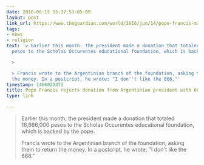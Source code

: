 ```yaml
---
date: 2016-06-15 15:27:53-05:00
layout: post
link_url: https://www.theguardian.com/world/2016/jun/14/pope-francis-mauricio-macri-argentina-charity-donation-666
tags:
- news
- religion
text: '> Earlier this month, the president made a donation that totaled 16,666,000
  pesos to the Scholas Occurentes educational foundation, which is backed by the pope.

  >

  > Francis wrote to the Argentinian branch of the foundation, asking them to return
  the money. In a postcript, he wrote: "I don''t like the 666."'
timestamp: 1466022473
title: Pope Francis rejects donation from Argentinian president with 666 in sum
type: link

---
```

> Earlier this month, the president made a donation that totaled 16,666,000 pesos to the Scholas Occurentes educational foundation, which is backed by the pope.
>
> Francis wrote to the Argentinian branch of the foundation, asking them to return the money. In a postcript, he wrote: "I don't like the 666."